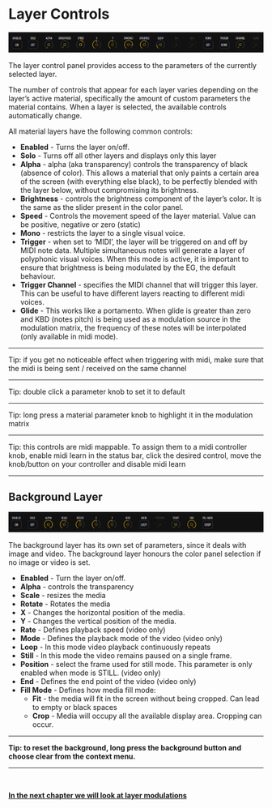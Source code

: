 # Layer Controls

<img alt="VS Layer Controls" src="/vs/images/layer-controls@2x.png" />

The layer control panel provides access to the parameters of the currently selected layer.

The number of controls that appear for each layer varies depending on the layer’s active material, specifically the amount of custom parameters the material contains. When a layer is selected, the available controls automatically change.

All material layers have the following common controls:

- **Enabled** - Turns the layer on/off.
- **Solo** - Turns off all other layers and displays only this layer
- **Alpha** - alpha (aka transparency) controls the transparency of black (absence of color). This allows a material that only paints a certain area of the screen (with everything else black), to be perfectly blended with the layer below, without compromising its brightness.
- **Brightness** - controls the brightness component of the layer’s color. It is the same as the slider present in the color panel.
- **Speed** - Controls the movement speed of the layer material. Value can be positive, negative or zero (static)
- **Mono** - restricts the layer to a single visual voice.
- **Trigger** - when set to ‘MIDI’, the layer will be triggered on and off by MIDI note data. Multiple simultaneous notes will generate a layer of polyphonic visual voices. When this mode is active, it is important to ensure that brightness is being modulated by the EG, the default behaviour.
- **Trigger Channel** - specifies the MIDI channel that will trigger this layer. This can be useful to have different layers reacting to different midi voices.
- **Glide** - This works like a portamento. When glide is greater than zero and KBD (notes pitch) is being used as a modulation source in the modulation matrix, the frequency of these notes will be interpolated (only available in midi mode).

***
Tip: if you get no noticeable effect when triggering with midi, make sure that the midi is being sent / received on the same channel
***
Tip: double click a parameter knob to set it to default
***
Tip: long press a material parameter knob to highlight it in the modulation matrix
***
Tip: this controls are midi mappable. To assign them to a midi controller knob, enable midi learn in the status bar, click the desired control, move the knob/button on your controller and disable midi learn
***

## Background Layer

<img alt="VS Layer Controls" src="/vs/images/background-layer-controls@2x.png" />

The background layer has its own set of parameters, since it deals with image and video. The background layer honours the color panel selection if no image or video is set.

- **Enabled** - Turn the layer on/off.
- **Alpha** - controls the transparency
- **Scale** - resizes the media
- **Rotate** - Rotates the media
- **X** - Changes the horizontal position of the media.
- **Y** - Changes the vertical position of the media.
- **Rate** - Defines playback speed (video only)
- **Mode** - Defines the playback mode of the video (video only)
- **Loop** - In this mode video playback continuously repeats
- **Still** - In this mode the video remains paused on a single frame.
- **Position** - select the frame used for still mode. This parameter is only enabled when mode is STILL. (video only)
- **End** - Defines the end point of the video (video only)
- **Fill Mode** - Defines how media fill mode:
    - **Fit** - the media will fit in the screen without being cropped. Can lead to empty or black spaces
    - **Crop** - Media will occupy all the available display area. Cropping can occur.

***
**Tip: to reset the background, long press the background button and choose clear from the context menu.**
***
<br/>

[**In the next chapter we will look at layer modulations**](layer-modulations)